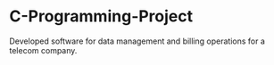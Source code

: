 # C-Programming-Project
Developed software for data management and billing operations for a telecom company.
